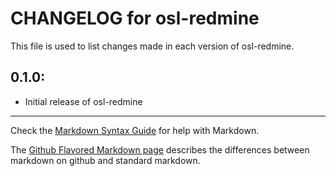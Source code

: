 # CHANGELOG for osl-redmine

This file is used to list changes made in each version of osl-redmine.

## 0.1.0:

* Initial release of osl-redmine

- - -
Check the [Markdown Syntax Guide](http://daringfireball.net/projects/markdown/syntax) for help with Markdown.

The [Github Flavored Markdown page](http://github.github.com/github-flavored-markdown/) describes the differences between markdown on github and standard markdown.
